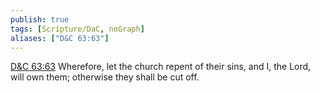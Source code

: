 ```yaml
---
publish: true
tags: [Scripture/DaC, noGraph]
aliases: ["D&C 63:63"]
---
```

[D&C 63:63](https://churchofjesuschrist.org/study/scriptures/dc-testament/dc/63?lang=eng&id=p63#p63) Wherefore, let the church repent of their sins, and I, the Lord, will own them; otherwise they shall be cut off.
